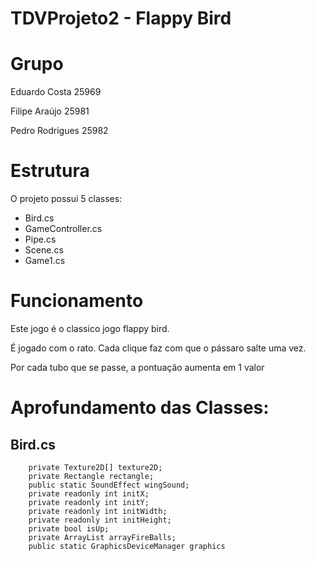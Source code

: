 # TDVProjeto2 - Flappy Bird

# Grupo
Eduardo Costa 25969

Filipe Araújo 25981

Pedro Rodrigues 25982

# Estrutura
O projeto possui 5 classes:

* Bird.cs
* GameController.cs
* Pipe.cs
* Scene.cs
* Game1.cs

# Funcionamento

Este jogo é o classico jogo flappy bird.

É jogado com o rato. Cada clique faz com que o pássaro salte uma vez.

Por cada tubo que se passe, a pontuação aumenta em 1 valor

# Aprofundamento das Classes:

## Bird.cs

        private Texture2D[] texture2D;
        private Rectangle rectangle;
        public static SoundEffect wingSound;
        private readonly int initX;
        private readonly int initY;
        private readonly int initWidth;
        private readonly int initHeight;
        private bool isUp;
        private ArrayList arrayFireBalls;
        public static GraphicsDeviceManager graphics
